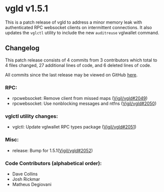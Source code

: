 # vgld v1.5.1

This is a patch release of vgld to address a minor memory leak with authenticated RPC websocket clients on intermittent connections.   It also updates the `vglctl` utility to include the new `auditreuse` vglwallet command.

## Changelog

This patch release consists of 4 commits from 3 contributors which total to 4 files changed, 27 additional lines of code, and 6 deleted lines of code.

All commits since the last release may be viewed on GitHub [here](https://github.com/vigilnetwork/vgl/compare/release-v1.5.0...release-v1.5.1).

### RPC:

- rpcwebsocket: Remove client from missed maps ([Vigil/vgld#2049](https://github.com/vigilnetwork/vgl/pull/2049))
- rpcwebsocket: Use nonblocking messages and ntfns ([Vigil/vgld#2050](https://github.com/vigilnetwork/vgl/pull/2050))

### vglctl utility changes:

- vglctl: Update vglwallet RPC types package ([Vigil/vgld#2051](https://github.com/vigilnetwork/vgl/pull/2051))

### Misc:

- release: Bump for 1.5.1([Vigil/vgld#2052](https://github.com/vigilnetwork/vgl/pull/2052))

### Code Contributors (alphabetical order):

- Dave Collins
- Josh Rickmar
- Matheus Degiovani




